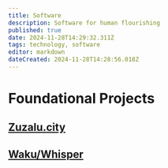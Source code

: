 ```yaml
---
title: Software
description: Software for human flourishing
published: true
date: 2024-11-28T14:29:32.311Z
tags: technology, software
editor: markdown
dateCreated: 2024-11-28T14:28:56.018Z
---
```


# Foundational Projects
## [Zuzalu.city](/Technology/Software/Zuzalu-City)
## [Waku/Whisper](/Technology/Software/Waku)